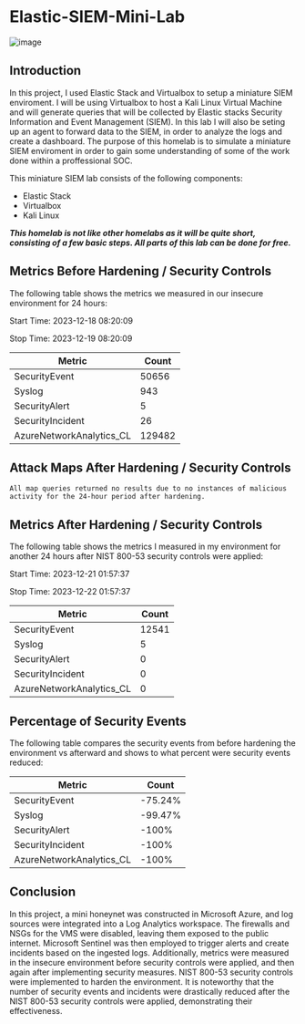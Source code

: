 # Elastic-SIEM-Mini-Lab

![image](https://github.com/MohammedAl13/Elastic-SIEM-Mini-Lab/assets/154714127/7465f204-111b-4528-a11d-c3492f163387)

## Introduction

In this project, I used Elastic Stack and Virtualbox to setup a miniature SIEM enviroment. I will be using Virtualbox to host a Kali Linux Virtual Machine and will generate queries that will be collected by Elastic stacks Security Information and Event Management (SIEM). In this lab I will also be seting up an agent to forward data to the SIEM, in order to analyze the logs and create a dashboard. The purpose of this homelab is to simulate a miniature SIEM enviroment in order to gain some understanding of some of the work done within a proffessional SOC.



This miniature SIEM lab consists of the following components:

- Elastic Stack
- Virtualbox
- Kali Linux

***This homelab is not like other homelabs as it will be quite short, consisting of a few basic steps. All parts of this lab can be done for free.***

## Metrics Before Hardening / Security Controls

The following table shows the metrics we measured in our insecure environment for 24 hours:


Start Time: 2023-12-18 08:20:09


Stop Time:  2023-12-19 08:20:09

| Metric                   | Count
| ------------------------ | -----
| SecurityEvent            | 50656
| Syslog                   | 943
| SecurityAlert            | 5
| SecurityIncident         | 26
| AzureNetworkAnalytics_CL | 129482

## Attack Maps After Hardening / Security Controls

```All map queries returned no results due to no instances of malicious activity for the 24-hour period after hardening.```

## Metrics After Hardening / Security Controls

The following table shows the metrics I measured in my environment for another 24 hours after NIST 800-53 security controls were applied:


Start Time: 2023-12-21 01:57:37


Stop Time:  2023-12-22 01:57:37

| Metric                   | Count
| ------------------------ | -----
| SecurityEvent            | 12541
| Syslog                   | 5
| SecurityAlert            | 0
| SecurityIncident         | 0
| AzureNetworkAnalytics_CL | 0


## Percentage of Security Events 


The following table compares the security events from before hardening the environment vs afterward and shows to what percent were security events reduced:


| Metric                   | Count
| ------------------------ | -----
| SecurityEvent            | -75.24%
| Syslog                   | -99.47%
| SecurityAlert            | -100%
| SecurityIncident         | -100%
| AzureNetworkAnalytics_CL | -100%



## Conclusion

In this project, a mini honeynet was constructed in Microsoft Azure, and log sources were integrated into a Log Analytics workspace. The firewalls and NSGs for the VMS were disabled, leaving them exposed to the public internet. Microsoft Sentinel was then employed to trigger alerts and create incidents based on the ingested logs. Additionally, metrics were measured in the insecure environment before security controls were applied, and then again after implementing security measures. NIST 800-53 security controls were implemented to harden the environment. It is noteworthy that the number of security events and incidents were drastically reduced after the NIST 800-53 security controls were applied, demonstrating their effectiveness.
